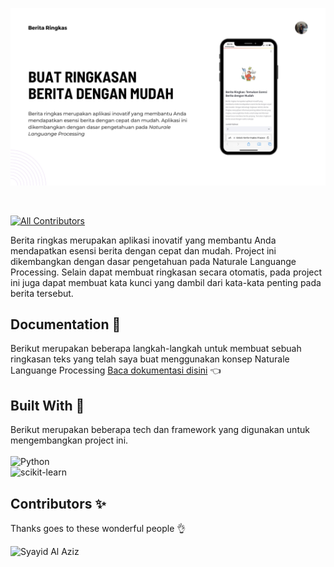 ![alt text](https://github.com/syayidalaziz10/berita-ringkas/blob/main/assets/image-readme.png?raw=true)

&nbsp;

[![All Contributors](https://img.shields.io/badge/all_contributors-1-orange.svg?style=flat-square)](#contributors-)

Berita ringkas merupakan aplikasi inovatif yang membantu Anda mendapatkan esensi berita dengan cepat dan mudah. Project ini dikembangkan dengan dasar pengetahuan pada Naturale Languange Processing.
Selain dapat membuat ringkasan secara otomatis, pada project ini juga dapat membuat kata kunci yang dambil dari kata-kata penting pada berita tersebut.

## Documentation 📖

Berikut merupakan beberapa langkah-langkah untuk membuat sebuah ringkasan teks yang telah saya buat menggunakan konsep Naturale Languange Processing
[Baca dokumentasi disini](https://syayidalaziz10.github.io/news_summarization/) 👈

## Built With 🚀

Berikut merupakan beberapa tech dan framework yang digunakan untuk mengembangkan project ini. <br><br>
![Python](https://img.shields.io/badge/python-3670A0?style=for-the-badge&logo=python&logoColor=ffdd54) <br>
![scikit-learn](https://img.shields.io/badge/scikit--learn-%23F7931E.svg?style=for-the-badge&logo=scikit-learn&logoColor=white)

## Contributors ✨

Thanks goes to these wonderful people 👌

<!-- ALL-CONTRIBUTORS-LIST:START - Do not remove or modify this section -->
<!-- prettier-ignore-start -->
<!-- markdownlint-disable -->
<img src="https://avatars.githubusercontent.com/u/103559331?v=4" width="100px;" alt="Syayid Al Aziz"/>

<!-- markdownlint-restore -->
<!-- prettier-ignore-end -->

<!-- ALL-CONTRIBUTORS-LIST:END -->


